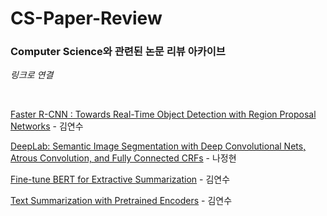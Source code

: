 # CS-Paper-Review

### Computer Science와 관련된 논문 리뷰 아카이브

*링크로 연결*

<br>


[Faster R-CNN : Towards Real-Time Object Detection with Region Proposal Networks](https://github.com/yskim0/CS-Paper-Review/blob/master/faster%20R-CNN(pr012).md) - 김연수


[DeepLab: Semantic Image Segmentation with Deep Convolutional Nets, Atrous Convolution, and Fully Connected CRFs](https://github.com/yskim0/CS-Paper-Review/blob/master/DeepLab:%20Semantic%20Image%20Segmentation%20with%20Deep%20Convolutional%20Nets%2C%20Atrous%20Convolution%2C%20and%20Fully%20Connected%20CRFs.md) - 나정현




[Fine-tune BERT for Extractive Summarization](https://github.com/yskim0/CS-Paper-Review/blob/master/Fine-tune%20BERT%20for%20Extractive%20Summarization.md) - 김연수


[Text Summarization with Pretrained Encoders](https://github.com/yskim0/CS-Paper-Review/blob/master/Text%20Summarization%20with%20Pretrained%20Encoders.md) - 김연수
